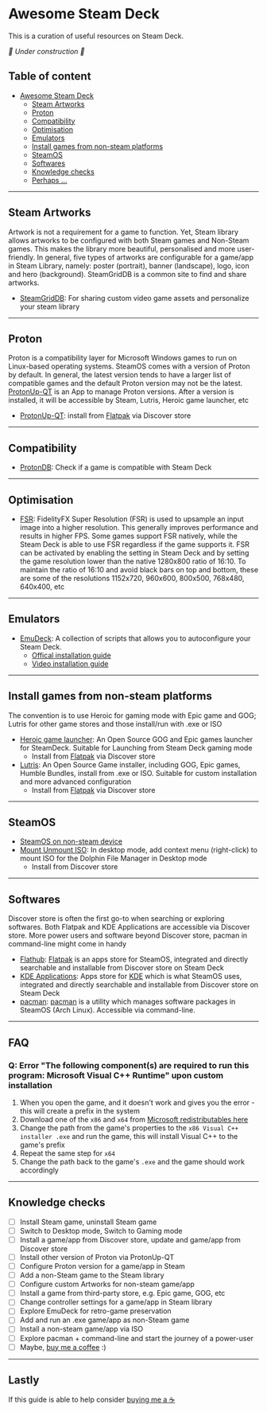 # Awesome Steam Deck

This is a curation of useful resources on Steam Deck.

*🚧 Under construction 🚧*

## Table of content
- [Awesome Steam Deck](#awesome-steam-deck)
  * [Steam Artworks](#steam-artworks)
  * [Proton](#proton)
  * [Compatibility](#compatibility)
  * [Optimisation](#optimisation)
  * [Emulators](#emulators)
  * [Install games from non-steam platforms](#install-games-from-non-steam-platforms)
  * [SteamOS](#steamos)
  * [Softwares](#softwares)
  * [Knowledge checks](#knowledge-checks)
  * [Perhaps ...](#perhaps-)

---
## Steam Artworks
Artwork is not a requirement for a game to function. Yet, Steam library allows artworks to be configured with both Steam games and Non-Steam games. This makes the library more beautiful, personalised and more user-friendly. In general, five types of artworks are configurable for a game/app in Steam Library, namely: poster (portrait), banner (landscape), logo, icon and hero (background). SteamGridDB is a common site to find and share artworks.
- [SteamGridDB](https://www.steamgriddb.com/): For sharing custom video game assets and personalize your steam library 

---

## Proton
Proton is a compatibility layer for Microsoft Windows games to run on Linux-based operating systems. SteamOS comes with a version of Proton by default. In general, the latest version tends to have a larger list of compatible games and the default Proton version may not be the latest. [ProtonUp-QT](https://davidotek.github.io/protonup-qt/) is an App to manage Proton versions. After a version is installed, it will be accessible by Steam, Lutris, Heroic game launcher, etc
- [ProtonUp-QT](https://davidotek.github.io/protonup-qt/): install from [Flatpak](https://flathub.org/apps/details/net.davidotek.pupgui2) via Discover store

---

## Compatibility 
- [ProtonDB](https://www.protondb.com/): Check if a game is compatible with Steam Deck
---

## Optimisation
- [FSR](https://en.m.wikipedia.org/wiki/GPUOpen#FidelityFX_Super_Resolution): FidelityFX Super Resolution (FSR) is used to upsample an input image into a higher resolution. This generally improves performance and results in higher FPS. Some games support FSR natively, while the Steam Deck is able to use FSR regardless if the game supports it. FSR can be activated by enabling the setting in Steam Deck and by setting the game resolution lower than the native 1280x800 ratio of 16:10. To maintain the ratio of 16:10 and avoid black bars on top and bottom, these are some of the resolutions 1152x720, 960x600, 800x500, 768x480, 640x400, etc

---

## Emulators
- [EmuDeck](https://www.emudeck.com): A collection of scripts that allows you to autoconfigure your Steam Deck.
  - [Offical installation guide](https://www.emudeck.com/#how_to_install)
  - [Video installation guide](https://m.youtube.com/watch?v=AvzSHxccmIg)

---

## Install games from non-steam platforms
The convention is to use Heroic for gaming mode with Epic game and GOG; Lutris for other game stores and those install/run with .exe or ISO
- [Heroic game launcher](https://heroicgameslauncher.com/): An Open Source GOG and Epic games launcher for SteamDeck. Suitable for Launching from Steam Deck gaming mode
  - Install from [Flatpak](https://flathub.org/apps/details/com.heroicgameslauncher.hgl) via Discover store
- [Lutris](https://lutris.net/): An Open Source Game installer, including GOG, Epic games, Humble Bundles, install from .exe or ISO. Suitable for custom installation and more advanced configuration
  - Install from [Flatpak](https://flathub.org/apps/details/net.lutris.Lutris) via Discover store

---

## SteamOS
- [SteamOS on non-steam device](https://m.youtube.com/watch?v=Xr2BO4IPqro)
- [Mount Unmount ISO](https://store.kde.org/p/1414733/): In desktop mode, add context menu (right-click) to mount ISO for the Dolphin File Manager in Desktop mode
  - Install from Discover store

---

## Softwares
Discover store is often the first go-to when searching or exploring softwares. Both Flatpak and KDE Applications are accessible via Discover store. More power users and software beyond Discover store, pacman in command-line might come in handy
- [Flathub](https://flathub.org/home): [Flatpak](https://flatpak.org/) is an apps store for SteamOS, integrated and directly searchable and installable from Discover store on Steam Deck
- [KDE Applications](https://apps.kde.org/): Apps store for [KDE](https://en.m.wikipedia.org/wiki/KDE_Plasma_5) which is what SteamOS uses, integrated and directly searchable and installable from Discover store on Steam Deck
- [pacman](https://archlinux.org/packages/): [pacman](https://archlinux.org/pacman/) is a utility which manages software packages in SteamOS (Arch Linux). Accessible via command-line.

---

## FAQ

### Q: Error "The following component(s) are required to run this program: Microsoft Visual C++ Runtime" upon custom installation
1. When you open the game, and it doesn't work and gives you the error - this will create a prefix in the system
2. Download one of the `x86` and `x64` from [Microsoft redistributables here](https://learn.microsoft.com/en-us/cpp/windows/latest-supported-vc-redist?view=msvc-170)
3. Change the path from the game's properties to the `x86 Visual C++ installer .exe` and run the game, this will install Visual C++ to the game's prefix
4. Repeat the same step for `x64`
5. Change the path back to the game's `.exe` and the game should work accordingly

---

## Knowledge checks
- [ ] Install Steam game, uninstall Steam game
- [ ] Switch to Desktop mode, Switch to Gaming mode
- [ ] Install a game/app from Discover store, update and game/app from Discover store
- [ ] Install other version of Proton via ProtonUp-QT
- [ ] Configure Proton version for a game/app in Steam
- [ ] Add a non-Steam game to the Steam library
- [ ] Configure custom Artworks for non-steam game/app
- [ ] Install a game from third-party store, e.g. Epic game, GOG, etc
- [ ] Change controller settings for a game/app in Steam library
- [ ] Explore EmuDeck for retro-game preservation 
- [ ] Add and run an .exe game/app as non-Steam game
- [ ] Install a non-steam game/app via ISO
- [ ] Explore pacman + command-line and start the journey of a power-user
- [ ] Maybe, [buy me a coffee](https://github.com/MarcoLeongDev/awesome-steam-deck/blob/main/README.md#perhaps-) :)

---

## Lastly
If this guide is able to help consider [buying me a ☕️](https://www.buymeacoffee.com/marcoleong)
